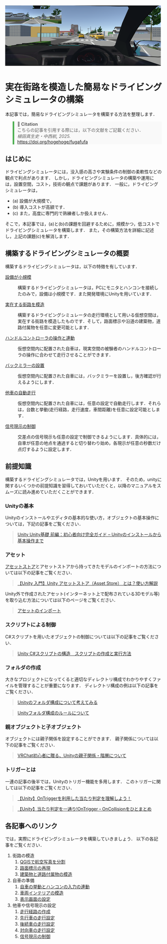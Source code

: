 ![display image](./MarkDown_Materials/figures/display_image.png)

# 実在街路を模造した簡易なドライビングシミュレータの構築

本記事では，簡易なドライビングシミュレータを構築する方法を整理します．

<blockquote style="border-left: 5px solid #4caf50; padding-left: 10px; background-color: #f9f9f9;">
  <strong>📄 Citation</strong><br>
  こちらの記事を引用する際には，以下の文献をご記載ください．<br>
  <em>植田真生史・中西航, 2025.</em><br>
  <a href="">https://doi.org/hogehoge/fugafufa</a>
</blockquote>

## はじめに

ドライビングシミュレータには，没入感の高さや実験条件の制御の柔軟性などの観点で利点があります．
しかし，ドライビングシミュレータの構築や運用には，設置空間，コスト，技術の観点で課題があります．
一般に，ドライビングシミュレータは，
- (a) 設備が大規模で，
- (b) 導入コストが高額です．
- (c) また，高度に専門的で熟練者しか扱えません．

そこで，本記事では，(a)と(b)の課題を回避するために，規模かつ，低コストでドライビングシミュレータを構築します．
また，その構築方法を詳細に記述し，上記の課題(c)を解消します．


## 構築するドライビングシミュレータの概要

構築するドライビングシミュレータは，以下の特徴を有しています．

<ins>設備が小規模</ins>
    <dd>構築するドライビングシミュレータは，PCにモニタとハンコンを接続したのみで，設備は小規模です．また開発環境にUnityを用いています．
    </dd>    

<ins>実在する街路を模造</ins>
    <dd>構築するドライビングシミュレータの走行環境として用いる仮想空間は，実在する街路を模造したものです．そして，路面標示や沿道の建築物，道路付属物を任意に変更可能とします．
    </dd>

<ins>ハンドルコントローラの操作と連動</ins>
    <dd>仮想空間内に配置された自車は，現実空間の被験者のハンドルコントローラの操作に合わせて走行させることができます．
    </dd>

<ins>バックミラーの設置</ins>
    <dd>仮想空間内に配置された自車には，バックミラーを設置し，後方確認が行えるようにします．</dd>

<ins>他車の自動走行</ins>
    <dd>仮想空間内に配置された自車には，任意の設定で自動走行します．それらは，台数と挙動(走行経路，走行速度，車間距離)を任意に設定可能とします．</dd>

<ins>信号現示の制御</ins>
    <dd>交差点の信号現示も任意の設定で制御できるようにします．具体的には，自車が任意の地点を通過すると切り替わり始め，各現示が任意の秒数だけ点灯するように設定します．</dd>

## 前提知識

構築するドライビングシミュレータでは，Unityを用います．
そのため，unityに関するいくつかの前提知識を習得しておいていただくと，以降のマニュアルをスムーズに読み進めていただくことができます．

### Unityの基本

Unityのインストールやエディタの基本的な使い方，オブジェクトの基本操作については，下記の記事をご覧ください．
> [Unity Unity基礎 前編：初心者向け完全ガイド – Unityのインストールから基本操作まで](https://styly.cc/ja/tips/unity-basics-part-1-complete-guide-for-beginners/#i-3)

### アセット

[アセットストア](https://assetstore.unity.com/?srsltid=AfmBOopswtLso9-De5K-IECUpYFvg1A_VszKzCsEyC_G6K3MHeqK3rjS)とアセットストアから持ってきたモデルのインポートの方法については以下の記事をご覧ください．
> [【Unity 入門】Unity アセットストア（Asset Store） とは？使い方解説](https://styly.cc/ja/tips/asset-store/)

Unity外で作成されたアセット(インターネット上で配布されている3Dモデル等)を取り込む方法については以下のページをご覧ください．
> [アセットのインポート](https://docs.unity3d.com/ja/560/Manual/ImportingAssets.html)

### スクリプトによる制御

C#スクリプトを用いたオブジェクトの制御については以下の記事をご覧ください．
> [Unity C#スクリプトの構造　スクリプトの作成と実行方法](https://feynman.co.jp/unityforest/unity-introduction/unity-csharp-programming/making-unity-csharp-script/)

### フォルダの作成

大きなプロジェクトになってくると適切なディレクトリ構成でわかりやすくファイルを管理することが重要になります．
ディレクトリ構成の例は以下の記事をご覧ください．
>[Unityのフォルダ構成について考えてみる](https://r-ngtm.hatenablog.com/entry/2017/12/19/225951)

>[Unityフォルダ構成のルールについて](https://qiita.com/takish/items/8608ba9070755da3ae6d)

### 親オブジェクトと子オブジェクト

オブジェクトには親子関係を設定することができます．
親子関係については以下の記事をご覧ください．
> [VRChat初心者に贈る、Unityの親子関係・階層について](https://note.com/watahumi_mina/n/n9b11dcb1b7f0)

### トリガーとは

一連の記事の後半では，Unityのトリガー機能を多用します．
このトリガーに関しては以下の記事をご覧ください．
> [【Unity】OnTriggerを利用した当たり判定を理解しよう！](https://xr-hub.com/archives/7499)

> [【Unity】当たり判定を一通り!OnTrigger・OnCollisionをひとまとめ](https://www.sejuku.net/blog/83742)

## 各記事へのリンク
では，実際にドライビングシミュレータを構築していきましょう．
以下の各記事をご覧ください．

1. 街路の模造
    1. [QGISで航空写真を分割](./MarkDown_Materials/1_1.md)
    1. [路面標示の再現](./MarkDown_Materials/1_2.md)
    2. [建築物と道路付属物の模造](./MarkDown_Materials/1_3.md)
2. 自車の準備
    1. [自車の挙動とハンコンの入力の連動](./MarkDown_Materials/2_1.md)
    2. [車両インテリアの模造](./MarkDown_Materials/2_2.md)
    3. [表示画面の設定](./MarkDown_Materials/2_3.md) 
3. 他車や信号現示の設定
    1. [走行経路の作成](./MarkDown_Materials/3_1.md)
    2. [先行車の走行設定](./MarkDown_Materials/3_2.md)
    4. [後続車の走行設定](./MarkDown_Materials/3_3.md)
    5. [対向車の走行設定](./MarkDown_Materials/3_4.md)
    6. [信号現示の制御](./MarkDown_Materials/3_5.md)
  